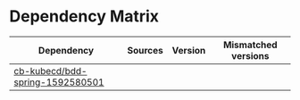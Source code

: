# Dependency Matrix

Dependency | Sources | Version | Mismatched versions
---------- | ------- | ------- | -------------------
[cb-kubecd/bdd-spring-1592580501](https://github.com/cb-kubecd/bdd-spring-1592580501.git) |  | []() | 
